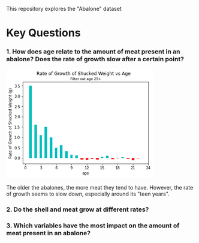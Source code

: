 This repository explores the "Abalone" dataset  

# Key Questions

### 1. How does age relate to the amount of meat present in an abalone? Does the rate of growth slow after a certain point?  
![growth](/Images/growth_rate.png)

The older the abalones, the more meat they tend to have. However, the rate of growth seems to slow down, especially around its "teen years".  
  
  
### 2. Do the shell and meat grow at different rates?  
### 3. Which variables have the most impact on the amount of meat present in an abalone?
